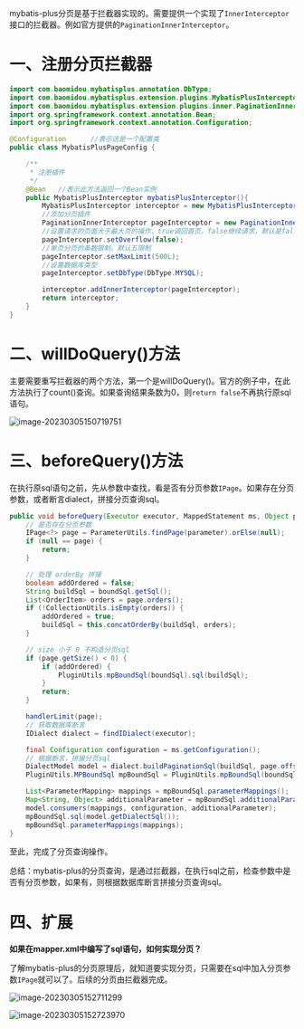 mybatis-plus分页是基于拦截器实现的。需要提供一个实现了`InnerInterceptor`接口的拦截器。例如官方提供的`PaginationInnerInterceptor`。

# 一、注册分页拦截器

```java
import com.baomidou.mybatisplus.annotation.DbType;
import com.baomidou.mybatisplus.extension.plugins.MybatisPlusInterceptor;
import com.baomidou.mybatisplus.extension.plugins.inner.PaginationInnerInterceptor;
import org.springframework.context.annotation.Bean;
import org.springframework.context.annotation.Configuration;

@Configuration      //表示这是一个配置类
public class MybatisPlusPageConfig {

    /**
     * 注册插件
     */
    @Bean   //表示此方法返回一个Bean实例
    public MybatisPlusInterceptor mybatisPlusInterceptor(){
        MybatisPlusInterceptor interceptor = new MybatisPlusInterceptor();
        //添加分页插件
        PaginationInnerInterceptor pageInterceptor = new PaginationInnerInterceptor();
        //设置请求的页面大于最大页的操作，true调回首页，false继续请求，默认是false
        pageInterceptor.setOverflow(false);
        //单页分页的条数限制，默认五限制
        pageInterceptor.setMaxLimit(500L);
        //设置数据库类型
        pageInterceptor.setDbType(DbType.MYSQL);

        interceptor.addInnerInterceptor(pageInterceptor);
        return interceptor;
    }
}
```

# 二、willDoQuery()方法

主要需要重写拦截器的两个方法，第一个是willDoQuery()。官方的例子中，在此方法执行了count()查询。如果查询结果条数为0，则`return false`不再执行原sql语句。

![image-20230305150719751](https://jack-image.oss-cn-shenzhen.aliyuncs.com/image/image-20230305150719751.png)

# 三、beforeQuery()方法

在执行原sql语句之前，先从参数中查找，看是否有分页参数`IPage`。如果存在分页参数，或者断言dialect，拼接分页查询sql。

```java
public void beforeQuery(Executor executor, MappedStatement ms, Object parameter, RowBounds rowBounds, ResultHandler resultHandler, BoundSql boundSql) throws SQLException {
    // 是否存在分页参数
    IPage<?> page = ParameterUtils.findPage(parameter).orElse(null);
    if (null == page) {
        return;
    }

    // 处理 orderBy 拼接
    boolean addOrdered = false;
    String buildSql = boundSql.getSql();
    List<OrderItem> orders = page.orders();
    if (!CollectionUtils.isEmpty(orders)) {
        addOrdered = true;
        buildSql = this.concatOrderBy(buildSql, orders);
    }

    // size 小于 0 不构造分页sql
    if (page.getSize() < 0) {
        if (addOrdered) {
            PluginUtils.mpBoundSql(boundSql).sql(buildSql);
        }
        return;
    }

    handlerLimit(page);
    // 获取数据库断言
    IDialect dialect = findIDialect(executor);

    final Configuration configuration = ms.getConfiguration();
    // 根据断言，拼接分页sql
    DialectModel model = dialect.buildPaginationSql(buildSql, page.offset(), page.getSize());
    PluginUtils.MPBoundSql mpBoundSql = PluginUtils.mpBoundSql(boundSql);

    List<ParameterMapping> mappings = mpBoundSql.parameterMappings();
    Map<String, Object> additionalParameter = mpBoundSql.additionalParameters();
    model.consumers(mappings, configuration, additionalParameter);
    mpBoundSql.sql(model.getDialectSql());
    mpBoundSql.parameterMappings(mappings);
}
```

至此，完成了分页查询操作。

总结：mybatis-plus的分页查询，是通过拦截器，在执行sql之前，检查参数中是否有分页参数，如果有，则根据数据库断言拼接分页查询sql。

# 四、扩展

**如果在mapper.xml中编写了sql语句，如何实现分页？**

了解mybatis-plus的分页原理后，就知道要实现分页，只需要在sql中加入分页参数`IPage`就可以了。后续的分页由拦截器完成。

![image-20230305152711299](https://jack-image.oss-cn-shenzhen.aliyuncs.com/image/image-20230305152711299.png)

![image-20230305152723970](https://jack-image.oss-cn-shenzhen.aliyuncs.com/image/image-20230305152723970.png)
